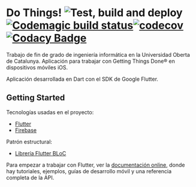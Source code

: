 # Do Things! ![Test, build and deploy](https://github.com/Swanito/gettingThingsDone/workflows/Test,%20build%20and%20deploy/badge.svg)[![Codemagic build status](https://api.codemagic.io/apps/5ea9a84b76654b209b42629c/5ea9a84b76654b209b42629b/status_badge.svg)](https://codemagic.io/apps/5ea9a84b76654b209b42629c/5ea9a84b76654b209b42629b/latest_build)[![codecov](https://codecov.io/gh/Swanito/gettingThingsDone/branch/master/graph/badge.svg)](https://codecov.io/gh/Swanito/gettingThingsDone)[![Codacy Badge](https://api.codacy.com/project/badge/Grade/91a258b66b3c41f49a459d11733a47ed)](https://www.codacy.com/manual/Swanito/gettingThingsDone?utm_source=github.com&amp;utm_medium=referral&amp;utm_content=Swanito/gettingThingsDone&amp;utm_campaign=Badge_Grade)

Trabajo de fin de grado de ingeniería informática en la Universidad Oberta de Catalunya. Aplicación para trabajar con Getting Things Done® en dispositivos móviles iOS.

Aplicación desarrollada en Dart con el SDK de Google Flutter.

## Getting Started

Tecnologías usadas en el proyecto:

- [Flutter](https://flutter.dev/)
- [Firebase](http://firebase.google.com/)

Patrón estructural:

- [Librería Flutter BLoC](https://bloclibrary.dev/#/)


Para empezar a trabajar con Flutter, ver la [documentación online](https://flutter.dev/docs), donde hay tutoriales, ejemplos, guías de desarrollo móvil y una referencia completa de la API.